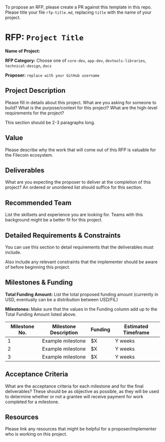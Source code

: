 To propose an RFP, please create a PR against this template in this repo. Please title your file `rfp-title.md`, replacing `title` with the name of your project.

# RFP: `Project Title`

**Name of Project:**

**RFP Category:** Choose one of `core-dev`, `app-dev`, `devtools-libraries`, `technical-design`, `docs`

**Proposer:** `replace with your GitHub username`

## Project Description

Please fill in details about this project. What are you asking for someone to build? What is the purpose/context for this project? What are the high-level requirements for the project?

This section should be 2-3 paragraphs long.

## Value

Please describe why the work that will come out of this RFP is valuable for the Filecoin ecosystem.

## Deliverables

What are you expecting the proposer to deliver at the completion of this project? An ordered or unordered list should suffice for this section.

## Recommended Team

List the skillsets and experience you are looking for. Teams with this background might be a better fit for this project.

## Detailed Requirements & Constraints

You can use this section to detail requirements that the deliverables must include.

Also include any relevant constraints that the implementer should be aware of before beginning this project.

## Milestones & Funding

**Total Funding Amount:** List the total proposed funding amount (currently in USD, eventually can be a distribution between USD/FIL)

**Milestones:** Make sure that the values in the Funding column add up to the Total Funding Amount listed above.

| Milestone No. | Milestone Description | Funding | Estimated Timeframe |
| --- | --- | --- | --- |
| 1 | Example milestone | $X | Y weeks |
| 2 | Example milestone | $X | Y weeks |
| 3 | Example milestone | $X | Y weeks |

## Acceptance Criteria

What are the acceptance criteria for each milestone and for the final deliverables? These should be as objective as possible, as they will be used to determine whether or not a grantee will receive payment for work completed for a milestone. 

## Resources

Please link any resources that might be helpful for a proposer/implementer who is working on this project.